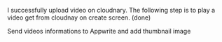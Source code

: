 I successfully upload video on cloudnary. 
The following step is to play a video get from cloudnay on create screen. (done)

Send videos informations to Appwrite and add thumbnail image 